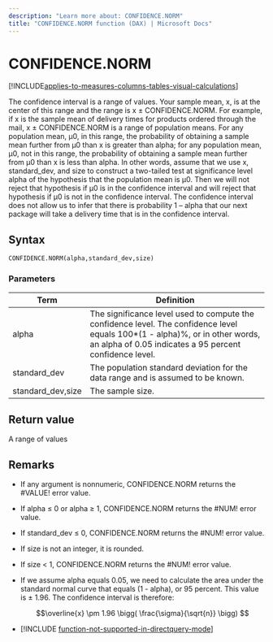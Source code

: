 ```yaml
---
description: "Learn more about: CONFIDENCE.NORM"
title: "CONFIDENCE.NORM function (DAX) | Microsoft Docs"
---
```

# CONFIDENCE.NORM

[!INCLUDE[applies-to-measures-columns-tables-visual-calculations](includes/applies-to-measures-columns-tables-visual-calculations.md)]

The confidence interval is a range of values. Your sample mean, x, is at the center of this range and the range is x ± CONFIDENCE.NORM. For example, if x is the sample mean of delivery times for products ordered through the mail, x ± CONFIDENCE.NORM is a range of population means. For any population mean, μ0, in this range, the probability of obtaining a sample mean further from μ0 than x is greater than alpha; for any population mean, μ0, not in this range, the probability of obtaining a sample mean further from μ0 than x is less than alpha. In other words, assume that we use x, standard_dev, and size to construct a two-tailed test at significance level alpha of the hypothesis that the population mean is μ0. Then we will not reject that hypothesis if μ0 is in the confidence interval and will reject that hypothesis if μ0 is not in the confidence interval. The confidence interval does not allow us to infer that there is probability 1 – alpha that our next package will take a delivery time that is in the confidence interval.  
  
## Syntax  
  
```dax
CONFIDENCE.NORM(alpha,standard_dev,size)  
```
  
### Parameters  
  
|Term|Definition|  
|--------|--------------|  
|alpha|The significance level used to compute the confidence level. The confidence level equals 100*(1 - alpha)%, or in other words, an alpha of 0.05 indicates a 95 percent confidence level.|  
|standard_dev|The population standard deviation for the data range and is assumed to be known.|  
|standard_dev,size|The sample size.|  
  
## Return value

A range of values  
  
## Remarks

- If any argument is nonnumeric, CONFIDENCE.NORM returns the #VALUE! error value.  

- If alpha ≤ 0 or alpha ≥ 1, CONFIDENCE.NORM returns the #NUM! error value.  

- If standard_dev ≤ 0, CONFIDENCE.NORM returns the #NUM! error value.  

- If size is not an integer, it is rounded.  

- If size &lt; 1, CONFIDENCE.NORM returns the #NUM! error value.  

- If we assume alpha equals 0.05, we need to calculate the area under the standard normal curve that equals (1 - alpha), or 95 percent. This value is ± 1.96. The confidence interval is therefore:  

    $$\overline{x} \pm 1.96 \bigg( \frac{\sigma}{\sqrt{n}} \bigg) $$

- [!INCLUDE [function-not-supported-in-directquery-mode](includes/function-not-supported-in-directquery-mode.md)]
